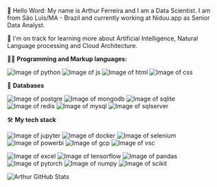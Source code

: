 👋 Hello Word: My name is Arthur Ferreira and I am a Data Scientist. I am from São Luís/MA - Brazil and currently working at Niduu.app as Senior Data Analyst.

🌱 I'm on track for learning more about Artificial Intelligence, Natural Language processing and Cloud Architecture.

👩‍💻 **Programming and Markup languages:**

![Image of python](https://img.shields.io/badge/Python-3776AB?style=for-the-badge&logo=python&logoColor=white)
![Image of js](https://img.shields.io/badge/JavaScript-323330?style=for-the-badge&logo=javascript&logoColor=F7DF1E)
![Image of html](https://img.shields.io/badge/HTML5-E34F26?style=for-the-badge&logo=html5&logoColor=white)
![Image of css](https://img.shields.io/badge/CSS3-1572B6?style=for-the-badge&logo=css3&logoColor=white)

💾 **Databases**

![Image of postgre](https://img.shields.io/badge/PostgreSQL-316192?style=for-the-badge&logo=postgresql&logoColor=white)
![Image of mongodb](https://img.shields.io/badge/MongoDB-4EA94B?style=for-the-badge&logo=mongodb&logoColor=white)
![Image of sqlite](https://img.shields.io/badge/SQLite-07405E?style=for-the-badge&logo=sqlite&logoColor=white)
![Image of redis](https://img.shields.io/badge/redis-%23DD0031.svg?&style=for-the-badge&logo=redis&logoColor=white)
![Image of mysql](https://img.shields.io/badge/MySQL-00000F?style=for-the-badge&logo=mysql&logoColor=white)
![Image of sqlserver](https://img.shields.io/badge/Microsoft%20SQL%20Server-CC2927?style=for-the-badge&logo=microsoft%20sql%20server&logoColor=white)

🛠 **My tech stack**

![Image of jupyter](https://img.shields.io/badge/Jupyter-F37626.svg?&style=for-the-badge&logo=Jupyter&logoColor=white)
![Image of docker](https://img.shields.io/badge/Docker-2CA5E0?style=for-the-badge&logo=docker&logoColor=white)
![Image of selenium](https://img.shields.io/badge/Selenium-43B02A?style=for-the-badge&logo=Selenium&logoColor=white)
![Image of powerbi](https://img.shields.io/badge/PowerBI-F2C811?style=for-the-badge&logo=Power%20BI&logoColor=white)
![Image of gcp](https://img.shields.io/badge/Google_Cloud-4285F4?style=for-the-badge&logo=google-cloud&logoColor=white)
![Image of vsc](https://img.shields.io/badge/Visual_Studio_Code-0078D4?style=for-the-badge&logo=visual%20studio%20code&logoColor=white)

![Image of excel](https://img.shields.io/badge/Microsoft_Excel-217346?style=for-the-badge&logo=microsoft-excel&logoColor=white)
![Image of tensorflow](https://img.shields.io/badge/TensorFlow-FF6F00?style=for-the-badge&logo=tensorflow&logoColor=white)
![Image of pandas](https://img.shields.io/badge/Pandas-2C2D72?style=for-the-badge&logo=pandas&logoColor=white)
![Image of pytorch](https://img.shields.io/badge/PyTorch-EE4C2C?style=for-the-badge&logo=PyTorch&logoColor=white)
![Image of numpy](https://img.shields.io/badge/Numpy-777BB4?style=for-the-badge&logo=numpy&logoColor=white)
![Image of scikit](https://img.shields.io/badge/scikit_learn-F7931E?style=for-the-badge&logo=scikit-learn&logoColor=white)

![Arthur GitHub Stats](https://github-readme-stats.vercel.app/api?username=arthurferreira355&show_icons=true)


<!---
arthurferreira355/arthurferreira355 is a ✨ special ✨ repository because its `README.md` (this file) appears on your GitHub profile.
You can click the Preview link to take a look at your changes.
--->
